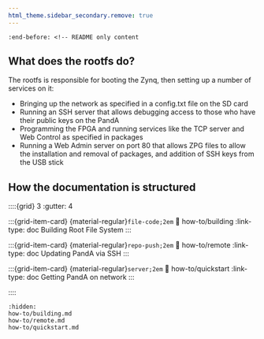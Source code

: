 ```yaml
---
html_theme.sidebar_secondary.remove: true
---
```


```{include} ../README.md
:end-before: <!-- README only content
```

What does the rootfs do?
-------------------------

The rootfs is responsible for booting the Zynq, then setting up a number of services on it:

- Bringing up the network as specified in a config.txt file on the SD card
- Running an SSH server that allows debugging access to those who have their public keys on the PandA
- Programming the FPGA and running services like the TCP server and Web Control as specified in packages
- Running a Web Admin server on port 80 that allows ZPG files to allow the installation and removal of packages, and addition of SSH keys from the USB stick

How the documentation is structured
-----------------------------------

<!-- https://sphinx-design.readthedocs.io/en/latest/grids.html -->

::::{grid} 3
:gutter: 4

:::{grid-item-card} {material-regular}`file-code;2em`
:link: how-to/building
:link-type: doc
Building Root File System
:::

:::{grid-item-card} {material-regular}`repo-push;2em`
:link: how-to/remote
:link-type: doc
Updating PandA via SSH
:::

:::{grid-item-card} {material-regular}`server;2em`
:link: how-to/quickstart
:link-type: doc
Getting PandA on network
:::

::::

```{toctree}
:hidden:
how-to/building.md
how-to/remote.md
how-to/quickstart.md
```
